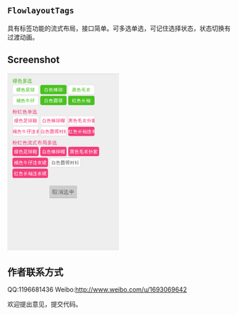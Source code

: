 ## `FlowlayoutTags`

具有标签功能的流式布局，接口简单。可多选单选，可记住选择状态，状态切换有过渡动画。


## Screenshot
<img src="screenshot/Screenshot_1.png" width="50%" height="40%" alt="效果">


## 作者联系方式
  QQ:1196681436
  Weibo:http://www.weibo.com/u/1693069642

欢迎提出意见，提交代码。
